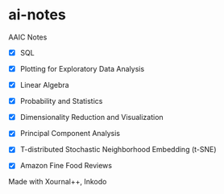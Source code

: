 # ai-notes
AAIC Notes

- [x] SQL

- [x] Plotting for Exploratory Data Analysis

- [x] Linear Algebra

- [x] Probability and Statistics

- [x] Dimensionality Reduction and Visualization

- [x] Principal Component Analysis

- [x] T-distributed Stochastic Neighborhood Embedding (t-SNE)

- [x] Amazon Fine Food Reviews

Made with Xournal++, Inkodo
